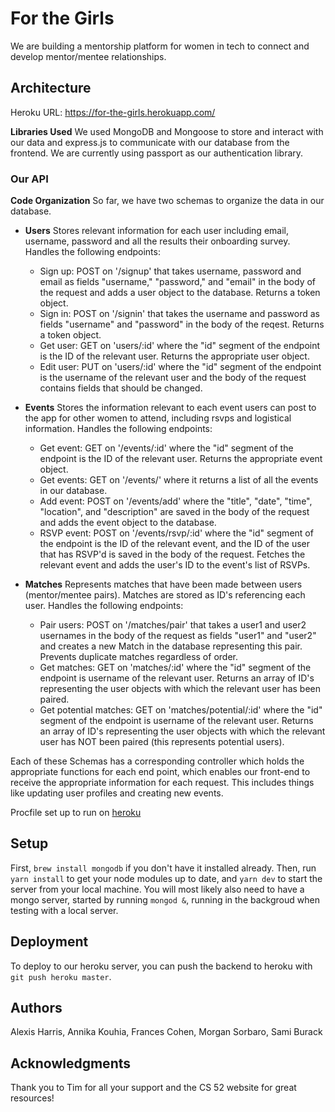 # For the Girls

We are building a mentorship platform for women in tech to connect and develop mentor/mentee relationships.

## Architecture

Heroku URL: https://for-the-girls.herokuapp.com/

**Libraries Used** We used MongoDB and Mongoose to store and interact with our data and express.js to communicate with our database from the frontend. We are currently using passport as our authentication library.

### Our API

**Code Organization** So far, we have two schemas to organize the data in our database.

* **Users** Stores relevant information for each user including email, username, password and all the results their onboarding survey. Handles the following endpoints:
    * Sign up: POST on '/signup' that takes username, password and email as fields "username," "password," and "email" in the body of the request and adds a user object to the database. Returns a token object.
    * Sign in: POST on '/signin' that takes the username and password as fields "username" and "password" in the body of the reqest. Returns a token object.
    * Get user: GET on 'users/:id' where the "id" segment of the endpoint is the ID of the relevant user. Returns the appropriate user object.
    * Edit user: PUT on 'users/:id' where the "id" segment of the endpoint is the username of the relevant user and the body of the request contains fields that should be changed.
* **Events** Stores the information relevant to each event users can post to the app for other women to attend, including rsvps and logistical information. Handles the following endpoints:
  * Get event: GET on '/events/:id' where the "id" segment of the endpoint is the ID of the relevant user. Returns the appropriate event object.
  * Get events: GET on '/events/' where it  returns a list of all the events in our database.
  * Add event: POST on '/events/add' where the "title", "date", "time", "location", and "description" are saved in the body of the request and adds the event object to the database.
  * RSVP event: POST on '/events/rsvp/:id' where the "id" segment of the endpoint is the ID of the relevant event, and the ID of the user that has RSVP'd is saved in the body of the request. Fetches the relevant event and adds the user's ID to the event's list of RSVPs. 

* **Matches** Represents matches that have been made between users (mentor/mentee pairs). Matches are stored as ID's referencing each user. Handles the following endpoints:
    * Pair users: POST on '/matches/pair' that takes a user1 and user2 usernames in the body of the request as fields "user1" and "user2" and creates a new Match in the database representing this pair. Prevents duplicate matches regardless of order.
    * Get matches: GET on 'matches/:id' where the "id" segment of the endpoint is username of the relevant user. Returns an array of ID's representing the user objects with which the relevant user has been paired.
    * Get potential matches: GET on 'matches/potential/:id' where the "id" segment of the endpoint is username of the relevant user. Returns an array of ID's representing the user objects with which the relevant user has NOT been paired (this represents potential users).

Each of these Schemas has a corresponding controller which holds the appropriate functions for each end point, which enables our front-end to receive the appropriate information for each request. This includes things like updating user profiles and creating new events.

Procfile set up to run on [heroku](https://devcenter.heroku.com/articles/getting-started-with-nodejs#deploy-the-app)

## Setup

First, `brew install mongodb` if you don't have it installed already.
Then, run `yarn install` to get your node modules up to date, and `yarn dev` to start the server from your local machine. You will most likely also need to have a mongo server, started by running `mongod &`, running in the backgroud when testing with a local server.

## Deployment

To deploy to our heroku server, you can push the backend to heroku with `git push heroku master`.

## Authors

Alexis Harris, Annika Kouhia, Frances Cohen, Morgan Sorbaro, Sami Burack

## Acknowledgments

Thank you to Tim for all your support and the CS 52 website for great resources!
